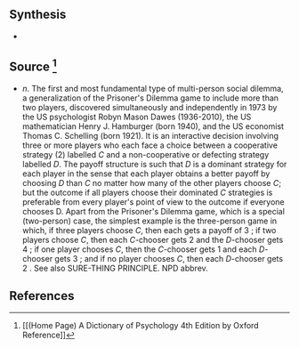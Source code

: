 ## Synthesis
- 
## Source [^1]
- $n$. The first and most fundamental type of multi-person social dilemma, a generalization of the Prisoner's Dilemma game to include more than two players, discovered simultaneously and independently in 1973 by the US psychologist Robyn Mason Dawes (1936-2010), the US mathematician Henry J. Hamburger (born 1940), and the US economist Thomas C. Schelling (born 1921). It is an interactive decision involving three or more players who each face a choice between a cooperative strategy (2) labelled $C$ and a non-cooperative or defecting strategy labelled $D$. The payoff structure is such that $D$ is a dominant strategy for each player in the sense that each player obtains a better payoff by choosing $D$ than $C$ no matter how many of the other players choose $C$; but the outcome if all players choose their dominated $C$ strategies is preferable from every player's point of view to the outcome if everyone chooses D. Apart from the Prisoner's Dilemma game, which is a special (two-person) case, the simplest example is the three-person game in which, if three players choose $C$, then each gets a payoff of 3 ; if two players choose $C$, then each $C$-chooser gets 2 and the $D$-chooser gets 4 ; if one player chooses $C$, then the $C$-chooser gets 1 and each $D$-chooser gets 3 ; and if no player chooses $C$, then each $D$-chooser gets 2 . See also SURE-THING PRINCIPLE. NPD abbrev.
## References

[^1]: [[(Home Page) A Dictionary of Psychology 4th Edition by Oxford Reference]]